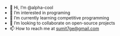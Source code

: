 - 👋 Hi, I’m @alpha-cool
- 👀 I’m interested in programing
- 🌱 I’m currently learning competitive programming
- 💞️ I’m looking to collaborate on open-source projects
- 📫 How to reach me at sumit7ge@gmail.com

<!---
alpha-cool/alpha-cool is a ✨ special ✨ repository because its `README.md` (this file) appears on your GitHub profile.
You can click the Preview link to take a look at your changes.
--->
